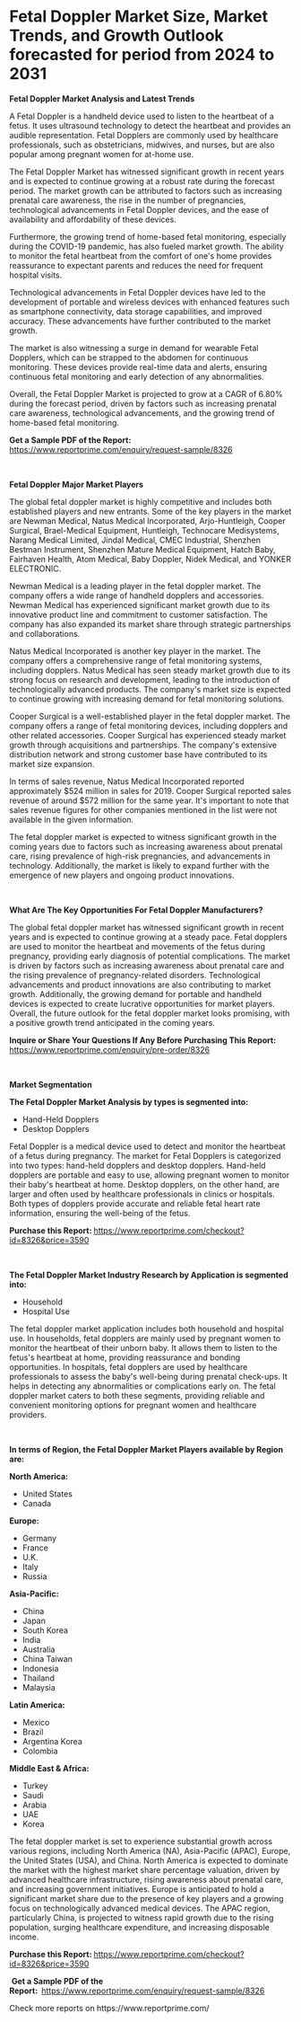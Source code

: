 <p><h1>Fetal Doppler Market Size, Market Trends, and Growth Outlook forecasted for period from 2024 to 2031</h1></p><p><strong>Fetal Doppler Market Analysis and Latest Trends</strong></p>
<p><p>A Fetal Doppler is a handheld device used to listen to the heartbeat of a fetus. It uses ultrasound technology to detect the heartbeat and provides an audible representation. Fetal Dopplers are commonly used by healthcare professionals, such as obstetricians, midwives, and nurses, but are also popular among pregnant women for at-home use.</p><p>The Fetal Doppler Market has witnessed significant growth in recent years and is expected to continue growing at a robust rate during the forecast period. The market growth can be attributed to factors such as increasing prenatal care awareness, the rise in the number of pregnancies, technological advancements in Fetal Doppler devices, and the ease of availability and affordability of these devices.</p><p>Furthermore, the growing trend of home-based fetal monitoring, especially during the COVID-19 pandemic, has also fueled market growth. The ability to monitor the fetal heartbeat from the comfort of one's home provides reassurance to expectant parents and reduces the need for frequent hospital visits.</p><p>Technological advancements in Fetal Doppler devices have led to the development of portable and wireless devices with enhanced features such as smartphone connectivity, data storage capabilities, and improved accuracy. These advancements have further contributed to the market growth.</p><p>The market is also witnessing a surge in demand for wearable Fetal Dopplers, which can be strapped to the abdomen for continuous monitoring. These devices provide real-time data and alerts, ensuring continuous fetal monitoring and early detection of any abnormalities.</p><p>Overall, the Fetal Doppler Market is projected to grow at a CAGR of 6.80% during the forecast period, driven by factors such as increasing prenatal care awareness, technological advancements, and the growing trend of home-based fetal monitoring.</p></p>
<p><strong>Get a Sample PDF of the Report:&nbsp;</strong> <a href="https://www.reportprime.com/enquiry/request-sample/8326">https://www.reportprime.com/enquiry/request-sample/8326</a></p>
<p>&nbsp;</p>
<p><strong>Fetal Doppler Major Market Players</strong></p>
<p><p>The global fetal doppler market is highly competitive and includes both established players and new entrants. Some of the key players in the market are Newman Medical, Natus Medical Incorporated, Arjo-Huntleigh, Cooper Surgical, Brael-Medical Equipment, Huntleigh, Technocare Medisystems, Narang Medical Limited, Jindal Medical, CMEC Industrial, Shenzhen Bestman Instrument, Shenzhen Mature Medical Equipment, Hatch Baby, Fairhaven Health, Atom Medical, Baby Doppler, Nidek Medical, and YONKER ELECTRONIC. </p><p>Newman Medical is a leading player in the fetal doppler market. The company offers a wide range of handheld dopplers and accessories. Newman Medical has experienced significant market growth due to its innovative product line and commitment to customer satisfaction. The company has also expanded its market share through strategic partnerships and collaborations. </p><p>Natus Medical Incorporated is another key player in the market. The company offers a comprehensive range of fetal monitoring systems, including dopplers. Natus Medical has seen steady market growth due to its strong focus on research and development, leading to the introduction of technologically advanced products. The company's market size is expected to continue growing with increasing demand for fetal monitoring solutions.</p><p>Cooper Surgical is a well-established player in the fetal doppler market. The company offers a range of fetal monitoring devices, including dopplers and other related accessories. Cooper Surgical has experienced steady market growth through acquisitions and partnerships. The company's extensive distribution network and strong customer base have contributed to its market size expansion.</p><p>In terms of sales revenue, Natus Medical Incorporated reported approximately $524 million in sales for 2019. Cooper Surgical reported sales revenue of around $572 million for the same year. It's important to note that sales revenue figures for other companies mentioned in the list were not available in the given information.</p><p>The fetal doppler market is expected to witness significant growth in the coming years due to factors such as increasing awareness about prenatal care, rising prevalence of high-risk pregnancies, and advancements in technology. Additionally, the market is likely to expand further with the emergence of new players and ongoing product innovations.</p></p>
<p>&nbsp;</p>
<p><strong>What Are The Key Opportunities For Fetal Doppler Manufacturers?</strong></p>
<p><p>The global fetal doppler market has witnessed significant growth in recent years and is expected to continue growing at a steady pace. Fetal dopplers are used to monitor the heartbeat and movements of the fetus during pregnancy, providing early diagnosis of potential complications. The market is driven by factors such as increasing awareness about prenatal care and the rising prevalence of pregnancy-related disorders. Technological advancements and product innovations are also contributing to market growth. Additionally, the growing demand for portable and handheld devices is expected to create lucrative opportunities for market players. Overall, the future outlook for the fetal doppler market looks promising, with a positive growth trend anticipated in the coming years.</p></p>
<p><strong>Inquire or Share Your Questions If Any Before Purchasing This Report:</strong> <a href="https://www.reportprime.com/enquiry/pre-order/8326">https://www.reportprime.com/enquiry/pre-order/8326</a></p>
<p>&nbsp;</p>
<p><strong>Market Segmentation</strong></p>
<p><strong>The Fetal Doppler Market Analysis by types is segmented into:</strong></p>
<p><ul><li>Hand-Held Dopplers</li><li>Desktop Dopplers</li></ul></p>
<p><p>Fetal Doppler is a medical device used to detect and monitor the heartbeat of a fetus during pregnancy. The market for Fetal Dopplers is categorized into two types: hand-held dopplers and desktop dopplers. Hand-held dopplers are portable and easy to use, allowing pregnant women to monitor their baby's heartbeat at home. Desktop dopplers, on the other hand, are larger and often used by healthcare professionals in clinics or hospitals. Both types of dopplers provide accurate and reliable fetal heart rate information, ensuring the well-being of the fetus.</p></p>
<p><strong>Purchase this Report:&nbsp;</strong><a href="https://www.reportprime.com/checkout?id=8326&price=3590">https://www.reportprime.com/checkout?id=8326&price=3590</a></p>
<p>&nbsp;</p>
<p><strong>The Fetal Doppler Market Industry Research by Application is segmented into:</strong></p>
<p><ul><li>Household</li><li>Hospital Use</li></ul></p>
<p><p>The fetal doppler market application includes both household and hospital use. In households, fetal dopplers are mainly used by pregnant women to monitor the heartbeat of their unborn baby. It allows them to listen to the fetus's heartbeat at home, providing reassurance and bonding opportunities. In hospitals, fetal dopplers are used by healthcare professionals to assess the baby's well-being during prenatal check-ups. It helps in detecting any abnormalities or complications early on. The fetal doppler market caters to both these segments, providing reliable and convenient monitoring options for pregnant women and healthcare providers.</p></p>
<p>&nbsp;</p>
<p><strong>In terms of Region, the Fetal Doppler Market Players available by Region are:</strong></p>
<p>
    <p> <strong> North America: </strong>
        <ul>
            <li>United States</li>
            <li>Canada</li>
        </ul>
        </p> 
    <p> <strong> Europe: </strong>
        <ul>
            <li>Germany</li>
            <li>France</li>
            <li>U.K.</li>
            <li>Italy</li>
            <li>Russia</li>
        </ul>
        </p> 
    <p> <strong> Asia-Pacific: </strong>
        <ul>
            <li>China</li>
            <li>Japan</li>
            <li>South Korea</li>
            <li>India</li>
            <li>Australia</li>
            <li>China Taiwan</li>
            <li>Indonesia</li>
            <li>Thailand</li>
            <li>Malaysia</li>
        </ul>
        </p> 
    <p> <strong> Latin America: </strong>
        <ul>
            <li>Mexico</li>
            <li>Brazil</li>
            <li>Argentina Korea</li>
            <li>Colombia</li>
        </ul>
        </p> 
    <p> <strong> Middle East & Africa: </strong>
        <ul>
            <li>Turkey</li>
            <li>Saudi</li>
            <li>Arabia</li>
            <li>UAE</li>
            <li>Korea</li>
        </ul>
    </p>
    </p>
<p><p>The fetal doppler market is set to experience substantial growth across various regions, including North America (NA), Asia-Pacific (APAC), Europe, the United States (USA), and China. North America is expected to dominate the market with the highest market share percentage valuation, driven by advanced healthcare infrastructure, rising awareness about prenatal care, and increasing government initiatives. Europe is anticipated to hold a significant market share due to the presence of key players and a growing focus on technologically advanced medical devices. The APAC region, particularly China, is projected to witness rapid growth due to the rising population, surging healthcare expenditure, and increasing disposable income.</p></p>
<p><strong>Purchase this Report: </strong><a href="https://www.reportprime.com/checkout?id=8326&price=3590">https://www.reportprime.com/checkout?id=8326&price=3590</a></p>
<p>&nbsp;<strong>Get a Sample PDF of the Report:&nbsp;&nbsp;</strong><a href="https://www.reportprime.com/enquiry/request-sample/8326">https://www.reportprime.com/enquiry/request-sample/8326</a></p>
<p><strong></strong></p>
<p>Check more reports on https://www.reportprime.com/</p>